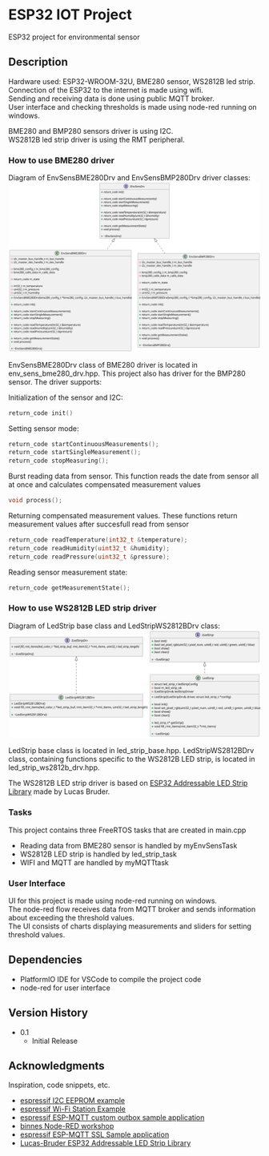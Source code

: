 # ESP32 IOT Project 

ESP32 project for environmental sensor

## Description

Hardware used: ESP32-WROOM-32U, BME280 sensor, WS2812B led strip.<br>
Connection of the ESP32 to the internet is made using wifi.<br>
Sending and receiving data is done using public MQTT broker.<br>
User interface and checking thresholds is made using node-red running on windows.<br>

BME280 and BMP280 sensors driver is using I2C.<br>
WS2812B led strip driver is using the RMT peripheral.<br>

### How to use BME280 driver

Diagram of EnvSensBME280Drv and EnvSensBMP280Drv driver classes:
![BME280 and BMP280 driver class diagram](./doc/env_sens_class_diagram.svg)

EnvSensBME280Drv class of BME280 driver is located in env_sens_bme280_drv.hpp. This project also has driver for the BMP280 sensor. The driver supports:

Initialization of the sensor and I2C:
```cpp
return_code init()
```

Setting sensor mode:
```cpp
return_code startContinuousMeasurements();
return_code startSingleMeasurement();
return_code stopMeasuring();
```

Burst reading data from sensor. This function reads the date from sensor all at once and calculates compensated measurement values
```cpp
void process();
```

Returning compensated measurement values. These functions return measurement values after succesfull read from sensor
```cpp
return_code readTemperature(int32_t &temperature);
return_code readHumidity(uint32_t &humidity);
return_code readPressure(uint32_t &pressure);
```

Reading sensor measurement state:
```cpp
return_code getMeasurementState();
```

### How to use WS2812B LED strip driver

Diagram of LedStrip base class and LedStripWS2812BDrv class:
![WS2812B LED strip driver class diagram](./doc/led_strip_class_diagram.svg)

LedStrip base class is located in led_strip_base.hpp. LedStripWS2812BDrv class, containing functions specific to the WS2812B LED strip, is located in led_strip_ws2812b_drv.hpp.

The WS2812B LED strip driver is based on [ESP32 Addressable LED Strip Library](https://github.com/Lucas-Bruder/ESP32_LED_STRIP/blob/master/README.md) made by Lucas Bruder.


### Tasks

This project contains three FreeRTOS tasks that are created in main.cpp

* Reading data from BME280 sensor is handled by myEnvSensTask<br>
* WS2812B LED strip is handled by led_strip_task<br>
* WIFI and MQTT are handled by myMQTTtask<br>

### User Interface

UI for this project is made using node-red running on windows.<br>
The node-red flow receives data from MQTT broker and sends information about exceeding the threshold values.<br>
The UI consists of charts displaying measurements and sliders for setting threshold values.<br>


## Dependencies

* PlatformIO IDE for VSCode to compile the project code<br>
* node-red for user interface<br>



## Version History

* 0.1
    * Initial Release

## Acknowledgments

Inspiration, code snippets, etc.
* [espressif I2C EEPROM example](https://github.com/espressif/esp-idf/tree/master/examples/peripherals/i2c/i2c_eeprom)
* [espressif Wi-Fi Station Example](https://github.com/espressif/esp-idf/tree/master/examples/wifi/getting_started/station)
* [espressif ESP-MQTT custom outbox sample application](https://github.com/espressif/esp-idf/tree/master/examples/protocols/mqtt/custom_outbox#esp-mqtt-custom-outbox-sample-application)
* [binnes Node-RED workshop](https://binnes.github.io/esp8266Workshop/index.html)
* [espressif ESP-MQTT SSL Sample application](https://github.com/espressif/esp-idf/tree/master/examples/protocols/mqtt/ssl_mutual_auth)
* [Lucas-Bruder ESP32 Addressable LED Strip Library](https://github.com/Lucas-Bruder/ESP32_LED_STRIP)
